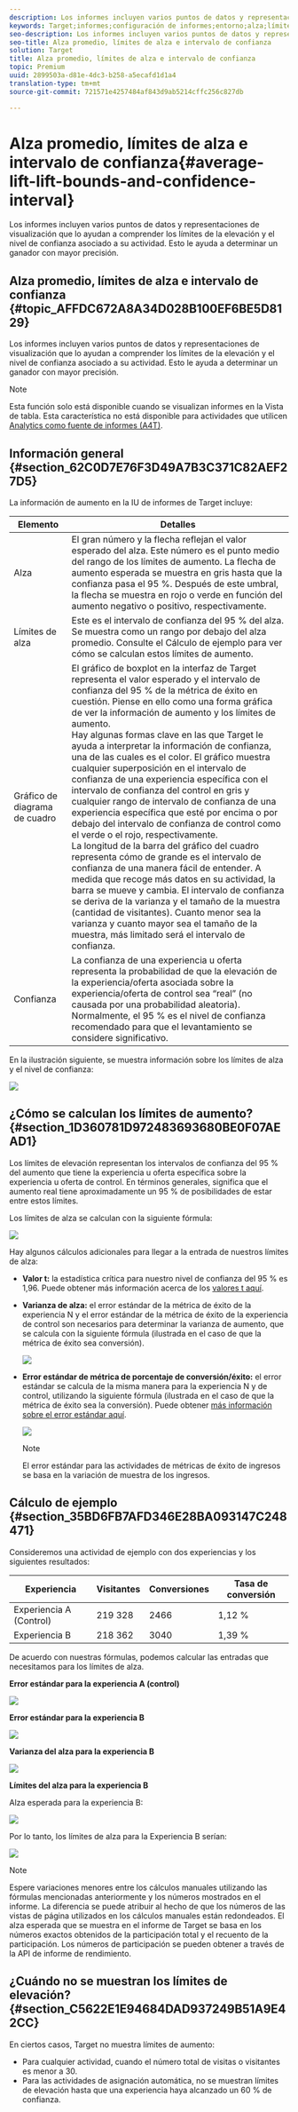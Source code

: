 ```yaml
---
description: Los informes incluyen varios puntos de datos y representaciones de visualización que lo ayudan a comprender los límites de la elevación y el nivel de confianza asociado a su actividad. Esto le ayuda a determinar un ganador con mayor precisión.
keywords: Target;informes;configuración de informes;entorno;alza;límite de alza;variación;confianza;control
seo-description: Los informes incluyen varios puntos de datos y representaciones de visualización que lo ayudan a comprender los límites de la elevación y el nivel de confianza asociado a su actividad. Esto le ayuda a determinar un ganador con mayor precisión.
seo-title: Alza promedio, límites de alza e intervalo de confianza
solution: Target
title: Alza promedio, límites de alza e intervalo de confianza
topic: Premium
uuid: 2899503a-d81e-4dc3-b258-a5ecafd1d1a4
translation-type: tm+mt
source-git-commit: 721571e4257484af843d9ab5214cffc256c827db

---
```



# Alza promedio, límites de alza e intervalo de confianza{#average-lift-lift-bounds-and-confidence-interval}

Los informes incluyen varios puntos de datos y representaciones de visualización que lo ayudan a comprender los límites de la elevación y el nivel de confianza asociado a su actividad. Esto le ayuda a determinar un ganador con mayor precisión.

## Alza promedio, límites de alza e intervalo de confianza {#topic_AFFDC672A8A34D028B100EF6BE5D8129}

Los informes incluyen varios puntos de datos y representaciones de visualización que lo ayudan a comprender los límites de la elevación y el nivel de confianza asociado a su actividad. Esto le ayuda a determinar un ganador con mayor precisión.

>[!NOTE]
>
>Esta función solo está disponible cuando se visualizan informes en la Vista de tabla. Esta característica no está disponible para actividades que utilicen [Analytics como fuente de informes (A4T)](../../c-integrating-target-with-mac/a4t/a4t.md#concept_7540C8C04259434AB6EE33B09F47A1DE).

## Información general {#section_62C0D7E76F3D49A7B3C371C82AEF27D5}

La información de aumento en la IU de informes de Target incluye:

| Elemento | Detalles |
|--- |--- |
| Alza | El gran número y la flecha reflejan el valor esperado del alza. Este número es el punto medio del rango de los límites de aumento. La flecha de aumento esperada se muestra en gris hasta que la confianza pasa el 95 %. Después de este umbral, la flecha se muestra en rojo o verde en función del aumento negativo o positivo, respectivamente. |
| Límites de alza | Este es el intervalo de confianza del 95 % del alza. Se muestra como un rango por debajo del alza promedio. Consulte el Cálculo de ejemplo para ver cómo se calculan estos límites de aumento. |
| Gráfico de diagrama de cuadro | El gráfico de boxplot en la interfaz de Target representa el valor esperado y el intervalo de confianza del 95 % de la métrica de éxito en cuestión. Piense en ello como una forma gráfica de ver la información de aumento y los límites de aumento.<br>Hay algunas formas clave en las que Target le ayuda a interpretar la información de confianza, una de las cuales es el color. El gráfico muestra cualquier superposición en el intervalo de confianza de una experiencia específica con el intervalo de confianza del control en gris y cualquier rango de intervalo de confianza de una experiencia específica que esté por encima o por debajo del intervalo de confianza de control como el verde o el rojo, respectivamente.<br>La longitud de la barra del gráfico del cuadro representa cómo de grande es el intervalo de confianza de una manera fácil de entender. A medida que recoge más datos en su actividad, la barra se mueve y cambia. El intervalo de confianza se deriva de la varianza y el tamaño de la muestra (cantidad de visitantes). Cuanto menor sea la varianza y cuanto mayor sea el tamaño de la muestra, más limitado será el intervalo de confianza. |
| Confianza | La confianza de una experiencia u oferta representa la probabilidad de que la elevación de la experiencia/oferta asociada sobre la experiencia/oferta de control sea “real” (no causada por una probabilidad aleatoria). Normalmente, el 95 % es el nivel de confianza recomendado para que el levantamiento se considere significativo. |

En la ilustración siguiente, se muestra información sobre los límites de alza y el nivel de confianza:

![](assets/lift-screenshot.png)

## ¿Cómo se calculan los límites de aumento?   {#section_1D360781D972483693680BE0F07AEAD1}

Los límites de elevación representan los intervalos de confianza del 95 % del aumento que tiene la experiencia u oferta específica sobre la experiencia u oferta de control. En términos generales, significa que el aumento real tiene aproximadamente un 95 % de posibilidades de estar entre estos límites.

Los límites de alza se calculan con la siguiente fórmula:

![](assets/lift_diagram.png)

Hay algunos cálculos adicionales para llegar a la entrada de nuestros límites de alza:

* **Valor t:** la estadística crítica para nuestro nivel de confianza del 95 % es 1,96. Puede obtener más información acerca de los [valores t aquí](https://en.wikipedia.org/wiki/T-statistic).
* **Varianza de alza:** el error estándar de la métrica de éxito de la experiencia N y el error estándar de la métrica de éxito de la experiencia de control son necesarios para determinar la varianza de aumento, que se calcula con la siguiente fórmula (ilustrada en el caso de que la métrica de éxito sea conversión).

   ![](assets/lift_variance.png)

* **Error estándar de métrica de porcentaje de conversión/éxito:** el error estándar se calcula de la misma manera para la experiencia N y de control, utilizando la siguiente fórmula (ilustrada en el caso de que la métrica de éxito sea la conversión). Puede obtener [más información sobre el error estándar aquí](https://en.wikipedia.org/wiki/Standard_error).

   ![](assets/standard_error.png)

   >[!NOTE]
   >
   >El error estándar para las actividades de métricas de éxito de ingresos se basa en la variación de muestra de los ingresos.

## Cálculo de ejemplo {#section_35BD6FB7AFD346E28BA093147C248471}

Consideremos una actividad de ejemplo con dos experiencias y los siguientes resultados:

| Experiencia | Visitantes | Conversiones | Tasa de conversión |
|--- |--- |--- |--- |
| Experiencia A (Control) | 219 328 | 2466 | 1,12 % |
| Experiencia B | 218 362 | 3040 | 1,39 % |

De acuerdo con nuestras fórmulas, podemos calcular las entradas que necesitamos para los límites de alza.

**Error estándar para la experiencia A (control)**

![](assets/standard_error_A.png)

**Error estándar para la experiencia B**

![](assets/standard_error_B.png)

**Varianza del alza para la experiencia B**

![](assets/lift_variance_B.png)

**Límites del alza para la experiencia B**

Alza esperada para la experiencia B:

![](assets/lift_bounds_B.png)

Por lo tanto, los límites de alza para la Experiencia B serían:

![](assets/lift_bounds_B2.png)

>[!NOTE]
>
>Espere variaciones menores entre los cálculos manuales utilizando las fórmulas mencionadas anteriormente y los números mostrados en el informe. La diferencia se puede atribuir al hecho de que los números de las vistas de página utilizados en los cálculos manuales están redondeados. El alza esperada que se muestra en el informe de Target se basa en los números exactos obtenidos de la participación total y el recuento de la participación. Los números de participación se pueden obtener a través de la API de informe de rendimiento.

## ¿Cuándo no se muestran los límites de elevación?{#section_C5622E1E94684DAD937249B51A9E42CC}

En ciertos casos, Target no muestra límites de aumento:

* Para cualquier actividad, cuando el número total de visitas o visitantes es menor a 30.
* Para las actividades de asignación automática, no se muestran límites de elevación hasta que una experiencia haya alcanzado un 60 % de confianza.

